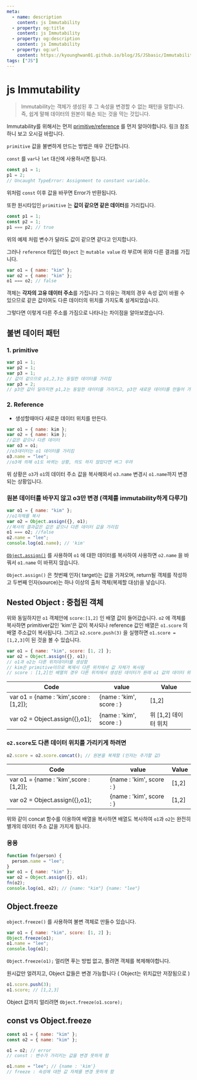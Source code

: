 ```yaml
---
meta:
  - name: description
    content: js Immutability
  - property: og:title
    content: js Immutability
  - property: og:description
    content: js Immutability
  - property: og:url
    content: https://kyounghwan01.github.io/blog/JS/JSbasic/Immutability/
tags: ["JS"]
---
```


# js Immutability

> Immutability는 객체가 생성된 후 그 속성을 변경할 수 없는 패턴을 말합니다.
> 즉, 쉽게 말해 데이터의 원본이 훼손 되는 것을 막는 것입니다.

Immutability를 위해서는 먼저 [primitive/reference](https://kyounghwan01.github.io/lala/primitive-reference/) 를 먼저 알아야합니다.
링크 참조하니 보고 오시길 바랍니다.

`primitive` 값을 불변하게 만드는 방법은 매우 간단합니다.

`const` 를 `var`나 `let` 대신에 사용하시면 됩니다.

```js
const p1 = 1;
p1 = 2;
// Uncaught TypeError: Assignment to constant variable.
```

위처럼 `const` 이후 값을 바꾸면 Error가 반환됩니다.

또한 원시타입인 `primitive` 는 **값이 같으면 같은 데이터**를 가리킵니다.

```js
const p1 = 1;
const p2 = 1;
p1 === p2; // true
```

위의 예제 처럼 변수가 달라도 값이 같으면 같다고 인지합니다.

그러나 `reference` 타입인 `Object` 는 `mutable value` 라 부르며 위와 다른 결과를 가집니다.

```js
var o1 = { name: "kim" };
var o2 = { name: "kim" };
o1 === o2; // false
```

객체는 **각자의 고유 데이터 주소**를 가집니다 그 이유는 객체의 경우 속성 값이 바뀔 수 있으므로 같은 값이여도 다른 데이터의 위치를 가지도록 설계되었습니다.

그렇다면 이렇게 다른 주소를 가짐으로 나타나는 차이점을 알아보겠습니다.

## 불변 데이터 패턴

### 1. primitive

```js
var p1 = 1;
var p2 = 1;
var p3 = 1;
// 값이 같으므로 p1,2,3는 동일한 데이터를 가리킴
var p3 = 2;
// p3만 값이 달라지면 p1,2는 동일한 데이터를 가리키고, p3만 새로운 데이터를 만들어 가리킴, 값이 달라지면 다른 값을 가리킴
```

### 2. Reference

- 생성할때마다 새로운 데이터 위치를 만든다.

```js
var o1 = { name: kim };
var o2 = { name: kim };
//값은 같으나 다른 데이터
var o3 = o1;
//o3데이터는 o1 데이터를 가리킴
o3.name = "lee";
//o3에 의해 o1도 바뀌는 상황, 의도 하지 않았다면 버그 우려
```

위 상황은 `o3`가 `o1`의 데이터 주소 값을 복사해와서 `o3.name` 변경시 `o1.name`까지 변경되는 상황입니다.

### 원본 데이터를 바꾸지 않고 o3만 변경 (객체를 immutability하게 다루기)

```js
var o1 = { name: "kim" };
//o1자체를 복사
var o2 = Object.assign({}, o1);
//복사의 결과값은 값은 같으나 다른 데이터 값을 가리킴
o1 === o2; //false
o2.name = "lee";
console.log(o1.name); // 'kim'
```

[`Object.assign()`](https://developer.mozilla.org/ko/docs/Web/JavaScript/Reference/Global_Objects/Object/assign) 를 사용하여 `o1` 에 대한 데이터를 복사하여 사용하면 `o2.name` 을 바꿔서 `o1.name` 이 바뀌지 않습니다.

`Object.assign()` 은 첫번째 인자( target)는 값을 가져오며, return될 객체를 작성하고 두번째 인자(source)는 하나 이상의 출처 객체(복제할 대상)을 넣습니다.

## Nested Object : 중첩된 객체

위와 동일하지만 `o1` 객체안에 `score:[1,2]` 인 배열 값이 들어갔습니다.
`o2` 에 객체를 복사하면 primitiver값인 'kim'은 값이 복사되나 reference 값인 배열은 `o1.score` 의 배열 주소값이 복사됩니다.
그리고 `o2.score.push(3)` 을 실행하면 `o1.score =[1,2,3]`이 된 것을 볼 수 있습니다.

```js
var o1 = { name: "kim", score: [1, 2] };
var o2 = Object.assign({}, o1);
// o1과 o2는 다른 위치데이터를 생성함
// kim은 primitive이므로 복제시 다른 위치에서 값 자체가 복사됨
// score : [1,2]인 배열의 경우 다른 위치에서 생성된 데이터가 원래 o1 값의 데이터 위치를 가리킴
```

| Code                                   | value                    | Value                |
| -------------------------------------- | ------------------------ | -------------------- |
| var o1 = {name : 'kim',score : [1,2]}; | {name : 'kim', score : } | [1,2]                |
| var o2 = Object.assign({},o1);         | {name : 'kim', score : } | 위 [1,2] 데이터 위치 |

### `o2.score`도 다른 데이터 위치를 가리키게 하려면

```js
o2.score = o2.score.concat(); // 원본을 복제함 (인자는 추가할 값)
```

| Code                                   | value                    | Value |
| -------------------------------------- | ------------------------ | ----- |
| var o1 = {name : 'kim',score : [1,2]}; | {name : 'kim', score : } | [1,2] |
| var o2 = Object.assign({},o1);         | {name : 'kim', score : } | [1,2] |

위와 같이 concat 함수를 이용하여 배열을 복사하면 배열도 복사하여 `o1`과 `o2`는 완전히 별개의 데이터 주소 값을 가지게 됩니다.

### 응용

```js
function fn(person) {
  person.name = "lee";
}
var o1 = { name: "kim" };
var o2 = Object.assign({}, o1);
fn(o2);
console.log(o1, o2); // {name: "kim"} {name: "lee"}
```

## Object.freeze

`object.freeze()` 를 사용하여 불변 객체로 만들수 있습니다.

```js
var o1 = { name: "kim", score: [1, 2] };
Object.freeze(o1);
o1.name = "lee";
console.log(o1);
```

`Object.freeze(o1);` 얼리면 푸는 방법 없고, 풀려면 객체를 복제해야합니다.

원시값만 얼려지고, Object 값들은 변경 가능합니다 ( Object는 위치값만 저장됨으로 )

```js
o1.score.push(3);
o1.score; // [1,2,3]
```

Object 값까지 얼리려면 `Object.freeze(o1.score);`

## const vs Object.freeze

```js
const o1 = { name: "kim" };
const o2 = { name: "kim" };

o1 = o2; // error
// const : 변수가 가리키는 값을 변경 못하게 함

o1.name = "lee"; // {name : 'kim'}
// freeze : 속성에 대한 값 자체를 변경 못하게 함
```
